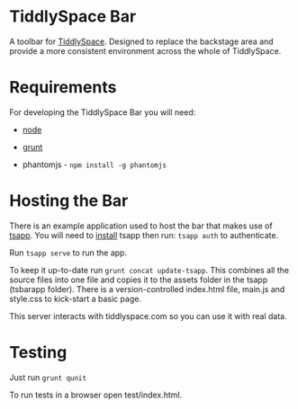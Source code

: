 TiddlySpace Bar
===============

A toolbar for [TiddlySpace](http://tiddlyspace.com).
Designed to replace the backstage area and provide a more consistent environment across the whole of TiddlySpace.

Requirements
============

For developing the TiddlySpace Bar you will need:

* [node](nodejs.org)

* [grunt](http://gruntjs.com/)

* phantomjs  - `npm install -g phantomjs`

Hosting the Bar
===============

There is an example application used to host the bar that makes use of [tsapp](https://github.com/cdent/tsapp).
You will need to [install](https://github.com/cdent/tsapp#install) tsapp then run: `tsapp auth` to authenticate.

Run `tsapp serve` to run the app.

To keep it up-to-date run `grunt concat update-tsapp`.  This combines all the source files into one file and copies it
to the assets folder in the tsapp (tsbarapp folder).
There is a version-controlled index.html file, main.js and style.css to kick-start a basic page.

This server interacts with tiddlyspace.com so you can use it with real data.

Testing
=======

Just run `grunt qunit`

To run tests in a browser open test/index.html.